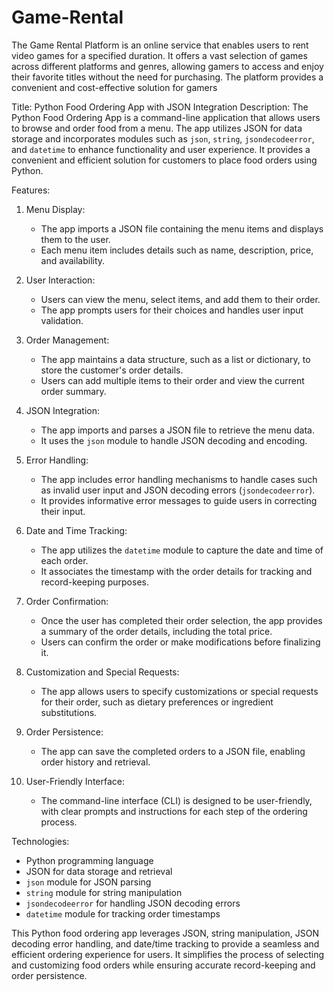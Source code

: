 # Game-Rental
The Game Rental Platform is an online service that enables users to rent video games for a specified duration. It offers a vast selection of games across different platforms and genres, allowing gamers to access and enjoy their favorite titles without the need for purchasing. The platform provides a convenient and cost-effective solution for gamers

Title: Python Food Ordering App with JSON Integration
Description:
The Python Food Ordering App is a command-line application that allows users to browse and order food from a menu. The app utilizes JSON for data storage and incorporates modules such as `json`, `string`, `jsondecodeerror`, and `datetime` to enhance functionality and user experience. It provides a convenient and efficient solution for customers to place food orders using Python.

Features:

1. Menu Display:
   - The app imports a JSON file containing the menu items and displays them to the user.
   - Each menu item includes details such as name, description, price, and availability.

2. User Interaction:
   - Users can view the menu, select items, and add them to their order.
   - The app prompts users for their choices and handles user input validation.

3. Order Management:
   - The app maintains a data structure, such as a list or dictionary, to store the customer's order details.
   - Users can add multiple items to their order and view the current order summary.

4. JSON Integration:
   - The app imports and parses a JSON file to retrieve the menu data.
   - It uses the `json` module to handle JSON decoding and encoding.

5. Error Handling:
   - The app includes error handling mechanisms to handle cases such as invalid user input and JSON decoding errors (`jsondecodeerror`).
   - It provides informative error messages to guide users in correcting their input.

6. Date and Time Tracking:
   - The app utilizes the `datetime` module to capture the date and time of each order.
   - It associates the timestamp with the order details for tracking and record-keeping purposes.

7. Order Confirmation:
   - Once the user has completed their order selection, the app provides a summary of the order details, including the total price.
   - Users can confirm the order or make modifications before finalizing it.

8. Customization and Special Requests:
   - The app allows users to specify customizations or special requests for their order, such as dietary preferences or ingredient substitutions.

9. Order Persistence:
   - The app can save the completed orders to a JSON file, enabling order history and retrieval.

10. User-Friendly Interface:
    - The command-line interface (CLI) is designed to be user-friendly, with clear prompts and instructions for each step of the ordering process.

Technologies:
- Python programming language
- JSON for data storage and retrieval
- `json` module for JSON parsing
- `string` module for string manipulation
- `jsondecodeerror` for handling JSON decoding errors
- `datetime` module for tracking order timestamps

This Python food ordering app leverages JSON, string manipulation, JSON decoding error handling, and date/time tracking to provide a seamless and efficient ordering experience for users. It simplifies the process of selecting and customizing food orders while ensuring accurate record-keeping and order persistence.
